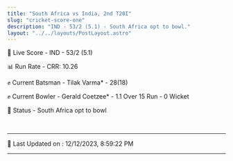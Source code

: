 ```yaml
---
title: "South Africa vs India, 2nd T20I"
slug: "cricket-score-one"
description: "IND - 53/2 (5.1) - South Africa opt to bowl."
layout: "../../layouts/PostLayout.astro"
---
```


🔴 Live Score - IND - 53/2 (5.1)  

📊 Run Rate - CRR: 10.26  

✊ Current Batsman - Tilak Varma* - 28(18)  

✊ Current Bowler - Gerald Coetzee* - 1.1 Over 15 Run - 0 Wicket  

📑 Status - South Africa opt to bowl

<br />

***

📝 Last Updated on : 12/12/2023, 8:59:22 PM

***

